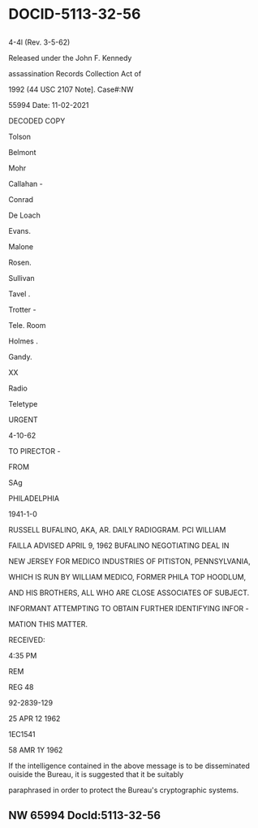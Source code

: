 # DOCID-5113-32-56

##
4-4l (Rev. 3-5-62)

Released under the John F. Kennedy

assassination Records Collection Act of

1992 (44 USC 2107 Note]. Case#:NW

55994 Date: 11-02-2021

DECODED COPY

Tolson

Belmont

Mohr

Callahan -

Conrad

De Loach

Evans.

Malone

Rosen.

Sullivan

Tavel .

Trotter -

Tele. Room

Holmes .

Gandy.

XX

Radio

Teletype

URGENT

4-10-62

TO PIRECTOR -

FROM

SAg

PHILADELPHIA

1941-1-0

RUSSELL BUFALINO, AKA, AR. DAILY RADIOGRAM. PCI WILLIAM

FAILLA ADVISED APRIL 9, 1962 BUFALINO NEGOTIATING DEAL IN

NEW JERSEY FOR MEDICO INDUSTRIES OF PITISTON, PENNSYLVANIA,

WHICH IS RUN BY WILLIAM MEDICO, FORMER PHILA TOP HOODLUM,

AND HIS BROTHERS, ALL WHO ARE CLOSE ASSOCIATES OF SUBJECT.

INFORMANT ATTEMPTING TO OBTAIN FURTHER IDENTIFYING INFOR -

MATION THIS MATTER.

RECEIVED:

4:35 PM

REM

REG 48

92-2839-129

25 APR 12 1962

1EC1541

58 AMR 1Y 1962

If the intelligence contained in the above message is to be disseminated ouiside the Bureau, it is suggested that it be suitably

paraphrased in order to protect the Bureau's cryptographic systems.

NW 65994 Docld:5113-32-56
---


